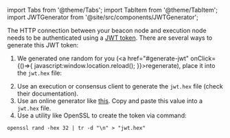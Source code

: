 import Tabs from '@theme/Tabs';
import TabItem from '@theme/TabItem';
import JWTGenerator from '@site/src/components/JWTGenerator';

The HTTP connection between your beacon node and execution node needs to be authenticated using a [JWT token](https://jwt.io/). There are several ways to generate this JWT token:

1. We generated one random for you (<a href="#generate-jwt" onClick={()=>{ javascript:window.location.reload(); }}>regenerate</a>), place it into the `jwt.hex` file:

<JWTGenerator />

2. Use an execution or consensus client to generate the `jwt.hex` file (check their documentation).
3. Use an online generator like [this](https://seanwasere.com/generate-random-hex/). Copy and paste this value into a `jwt.hex` file.
4. Use a utility like OpenSSL to create the token via command: 

```
openssl rand -hex 32 | tr -d "\n" > "jwt.hex"
```